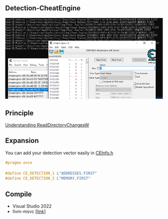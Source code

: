 ## Detection-CheatEngine

![image](CE.png)

## Principle
[Understanding ReadDirectoryChangesW](
http://qualapps.blogspot.com/2010/05/understanding-readdirectorychangesw.html)

## Expansion
You can add your detection vector easily in [CEInfo.h](https://github.com/gmh5225/Detection-CheatEngine/blob/master/CEInfo.h)
```C++
#pragma once

#define CE_DETECTION_1 L"ADDRESSES.FIRST"
#define CE_DETECTION_2 L"MEMORY.FIRST"
```

## Compile
- Visual Studio 2022
- llvm-msvc [[link]](https://github.com/backengineering/llvm-msvc/releases)
